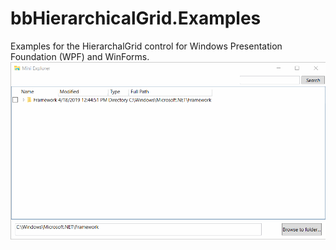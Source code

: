 # bbHierarchicalGrid.Examples
Examples for the HierarchalGrid control for Windows Presentation Foundation (WPF) and WinForms. 
![bbHierarchicalGrid WPF demo](Resources/preview.gif)
